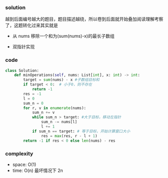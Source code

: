 ### solution

越到后面编号越大的题目，题目描述越绕，所以卷到后面就开始叠加阅读理解考察了，这题转化过来其实就是

- 从 nums 移除一个和为(sum(nums)-x)的最长子数组

- 双指针实现

### code

```python
class Solution:
    def minOperations(self, nums: List[int], x: int) -> int:
        target = sum(nums) - x #子数组目标和
        if target < 0:  # 小于0，则不存在
            return -1
        res = -1
        l = 0
        sum_n = 0
        for r, v in enumerate(nums):
            sum_n += v
            while sum_n > target: #大于目标，移动左指针
                sum_n -= nums[l]
                l += 1
            if sum_n == target: # 等于目标，开始计算窗口大小
                res = max(res, r - l + 1)
        return -1 if res < 0 else len(nums) - res
```

### complexity

- space: O(1)
- time: O(n) 最坏情况下 2n
